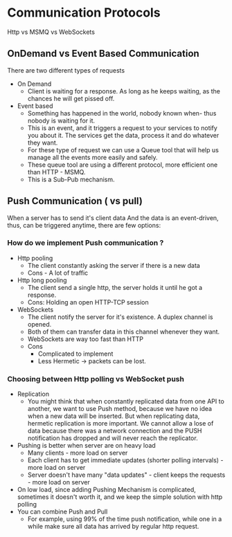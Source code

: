 # Communication Protocols

Http vs MSMQ vs WebSockets

## OnDemand vs Event Based Communication

There are two different types of requests

- On Demand
  - Client is waiting for a response. As long as he keeps waiting, as the chances he will get pissed off.
- Event based
  - Something has happened in the world, nobody known when- thus nobody is waiting for it.
  - This is an event, and it triggers a request to your services to notify you about it. The services get the data, process it and do whatever they want.
  - For these type of request we can use a Queue tool that will help us manage all the events more easily and safely.
  - These queue tool are using a different protocol, more efficient one than HTTP - MSMQ.
  - This is a Sub-Pub mechanism.

## Push Communication ( vs pull)

When a server has to send it's client data
And the data is an event-driven, thus, can be triggered anytime, there are few options:

### How do we implement Push communication ?

- Http pooling
  - The client constantly asking the server if there is a new data
  - Cons - A lot of traffic
- Http long pooling
  - The client send a single http, the server holds it until he got a response.
  - Cons: Holding an open HTTP-TCP session
- WebSockets
  - The client notify the server for it's existence. A duplex channel is opened.
  - Both of them can transfer data in this channel whenever they want.
  - WebSockets are way too fast than HTTP
  - Cons
    - Complicated to implement
    - Less Hermetic -> packets can be lost.

### Choosing between Http polling vs WebSocket push

- Replication
  - You might think that when constantly replicated data from one API to another, we want to use Push method, because we have no idea when a new data will be inserted. But when replicating data, hermetic replication is more important. We cannot allow a lose of data because there was a network connection and the PUSH notification has dropped and will never reach the replicator.
- Pushing is better when server are on heavy load
  - Many clients - more load on server
  - Each client has to get immediate updates (shorter polling intervals) - more load on server
  - Server doesn't have many "data updates" - client keeps the requests - more load on server
- On low load, since adding Pushing Mechanism is complicated, sometimes it doesn't worth it, and we keep the simple solution with http polling
- You can combine Push and Pull
  - For example, using 99% of the time push notification, while one in a while make sure all data has arrived by regular http request.
